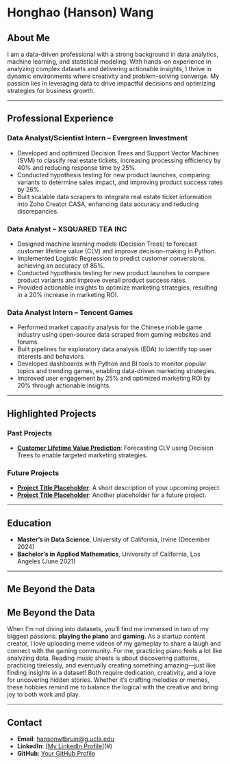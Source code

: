 # **Honghao (Hanson) Wang**

## **About Me**
I am a data-driven professional with a strong background in data analytics, machine learning, and statistical modeling. With hands-on experience in analyzing complex datasets and delivering actionable insights, I thrive in dynamic environments where creativity and problem-solving converge. My passion lies in leveraging data to drive impactful decisions and optimizing strategies for business growth.

---

## **Professional Experience**

### **Data Analyst/Scientist Intern – Evergreen Investment**
- Developed and optimized Decision Trees and Support Vector Machines (SVM) to classify real estate tickets, increasing processing efficiency by 40% and reducing response time by 25%.
- Conducted hypothesis testing for new product launches, comparing variants to determine sales impact, and improving product success rates by 26%.
- Built scalable data scrapers to integrate real estate ticket information into Zoho Creator CASA, enhancing data accuracy and reducing discrepancies.

### **Data Analyst – XSQUARED TEA INC**
- Designed machine learning models (Decision Trees) to forecast customer lifetime value (CLV) and improve decision-making in Python.
- Implemented Logistic Regression to predict customer conversions, achieving an accuracy of 85%.
- Conducted hypothesis testing for new product launches to compare product variants and improve overall product success rates.
- Provided actionable insights to optimize marketing strategies, resulting in a 20% increase in marketing ROI.

### **Data Analyst Intern – Tencent Games**
- Performed market capacity analysis for the Chinese mobile game industry using open-source data scraped from gaming websites and forums.
- Built pipelines for exploratory data analysis (EDA) to identify top user interests and behaviors.
- Developed dashboards with Python and BI tools to monitor popular topics and trending games, enabling data-driven marketing strategies.
- Improved user engagement by 25% and optimized marketing ROI by 20% through actionable insights.

---


## **Highlighted Projects**
### **Past Projects**
- [**Customer Lifetime Value Prediction**](#): Forecasting CLV using Decision Trees to enable targeted marketing strategies.

### **Future Projects**
- [**Project Title Placeholder**](#): A short description of your upcoming project.
- [**Project Title Placeholder**](#): Another placeholder for a future project.

---

## **Education**
- **Master’s in Data Science**, University of California, Irvine (December 2024)
- **Bachelor’s in Applied Mathematics**, University of California, Los Angeles (June 2021)

---
## **Me Beyond the Data**
## **Me Beyond the Data**

When I’m not diving into datasets, you’ll find me immersed in two of my biggest passions: **playing the piano** and **gaming**. As a startup content creator, I love uploading meme videos of my gameplay to share a laugh and connect with the gaming community.
For me, practicing piano feels a lot like analyzing data. Reading music sheets is about discovering patterns, practicing tirelessly, and eventually creating something amazing—just like finding insights in a dataset! Both require dedication, creativity, and a love for uncovering hidden stories.
Whether it’s crafting melodies or memes, these hobbies remind me to balance the logical with the creative and bring joy to both work and play.

---

## **Contact**
- **Email**: [hansonwtbruin@g.ucla.edu](mailto:hansonwtbruin@g.ucla.edu)
- **LinkedIn**: [[My LinkedIn Profile](https://www.linkedin.com/in/honghao-hanson-wang-9b6a701a3/)](#)
- **GitHub**: [Your GitHub Profile](#)
